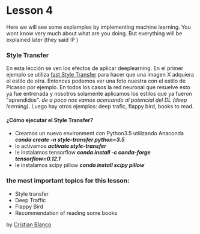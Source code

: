 # Lesson 4
Here we will see some explamples by implementing machine learning. You wont know very much about what are you doing. But everything will be explained later (they said :P )

### Style Transfer
En esta lección se ven los efectos de aplicar deeplearning. En el primer ejemplo se utiliza [fast Style Transfer](https://github.com/lengstrom/fast-style-transfer) para hacer que una imagen X adquiera el estilo de otra. Entonces podemos ver una foto nuestra con el estilo de Picasso por ejemplo. En todos los casos la red neuronal que resuelve esto ya fue entrenada y nosotros solamente aplicamos los estilos que ya fueron "aprendidos". _de a poco nos vamos acercando al potencial del DL (deep learning)_. Luego hay otros ejemplos: deep trafic, flappy bird, books to read.

#### ¿Cómo ejecutar el Style Transfer?
- Creamos un nuevo environment con Python3.5 utilizando Anaconda **_conda create -n style-transfer python=3.5_**
- lo activamos **_activate style-transfer_**
- le instalamos tensorflow **_conda install -c conda-forge tensorflow=0.12.1_**
- le instalamos scipy pillow **_conda install scipy pillow_**

### the most important topics for this lesson:
- Style transfer
- Deep Traffic
- Flappy Bird
- Recommendation of reading some books

by [Cristian Blanco](https://www.linkedin.com/in/crismablanco/)
